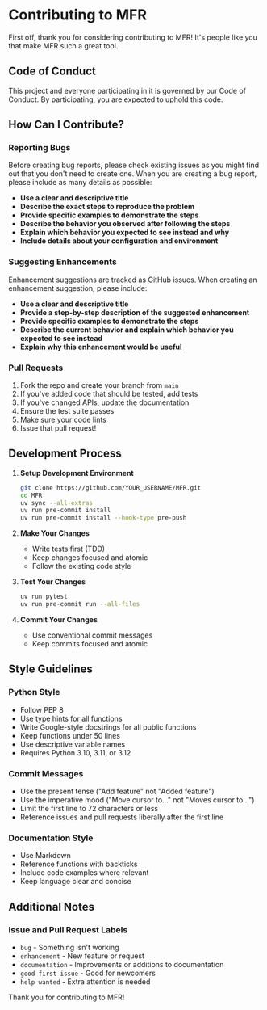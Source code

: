 # Contributing to MFR

First off, thank you for considering contributing to MFR! It's people like you that make MFR such a great tool.

## Code of Conduct

This project and everyone participating in it is governed by our Code of Conduct. By participating, you are expected
to uphold this code.

## How Can I Contribute?

### Reporting Bugs

Before creating bug reports, please check existing issues as you might find out that you don't need to create one.
When you are creating a bug report, please include as many details as possible:

- **Use a clear and descriptive title**
- **Describe the exact steps to reproduce the problem**
- **Provide specific examples to demonstrate the steps**
- **Describe the behavior you observed after following the steps**
- **Explain which behavior you expected to see instead and why**
- **Include details about your configuration and environment**

### Suggesting Enhancements

Enhancement suggestions are tracked as GitHub issues. When creating an enhancement suggestion, please include:

- **Use a clear and descriptive title**
- **Provide a step-by-step description of the suggested enhancement**
- **Provide specific examples to demonstrate the steps**
- **Describe the current behavior and explain which behavior you expected to see instead**
- **Explain why this enhancement would be useful**

### Pull Requests

1. Fork the repo and create your branch from `main`
2. If you've added code that should be tested, add tests
3. If you've changed APIs, update the documentation
4. Ensure the test suite passes
5. Make sure your code lints
6. Issue that pull request!

## Development Process

1. **Setup Development Environment**

   ```bash
   git clone https://github.com/YOUR_USERNAME/MFR.git
   cd MFR
   uv sync --all-extras
   uv run pre-commit install
   uv run pre-commit install --hook-type pre-push
   ```

2. **Make Your Changes**
   - Write tests first (TDD)
   - Keep changes focused and atomic
   - Follow the existing code style

3. **Test Your Changes**

   ```bash
   uv run pytest
   uv run pre-commit run --all-files
   ```

4. **Commit Your Changes**
   - Use conventional commit messages
   - Keep commits focused and atomic

## Style Guidelines

### Python Style

- Follow PEP 8
- Use type hints for all functions
- Write Google-style docstrings for all public functions
- Keep functions under 50 lines
- Use descriptive variable names
- Requires Python 3.10, 3.11, or 3.12

### Commit Messages

- Use the present tense ("Add feature" not "Added feature")
- Use the imperative mood ("Move cursor to..." not "Moves cursor to...")
- Limit the first line to 72 characters or less
- Reference issues and pull requests liberally after the first line

### Documentation Style

- Use Markdown
- Reference functions with backticks
- Include code examples where relevant
- Keep language clear and concise

## Additional Notes

### Issue and Pull Request Labels

- `bug` - Something isn't working
- `enhancement` - New feature or request
- `documentation` - Improvements or additions to documentation
- `good first issue` - Good for newcomers
- `help wanted` - Extra attention is needed

Thank you for contributing to MFR!
